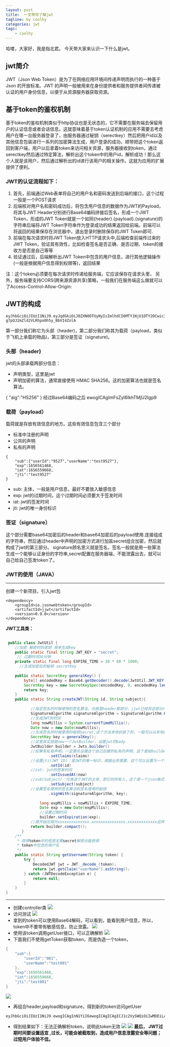 ```yaml
---
layout: post
title:  一文带你了解jwt
tagline: by coolhy
categories: jwt
tags: 
    - coolhy
---
```

哈喽，大家好，我是指北君。 
今天带大家来认识一下什么是jwt。
 
## jwt简介
JWT（Json Web Token）是为了在网络应用环境间传递声明而执行的一种基于 Json 的开放标准。JWT 的声明一般被用来在身份提供者和服务提供者间传递被认证的用户身份信息，以便于从资源服务器获取资源。
## **基于token的鉴权机制**
基于token的鉴权机制类似于http协议也是无状态的，它不需要在服务端去保留用户的认证信息或者会话信息。这就意味着基于token认证机制的应用不需要去考虑用户在哪一台服务器登录了，由服务器通过秘钥（serectkey）然后把用户id以及其他信息包装进行一系列的加密算法生成，用户登录的成功，顺带把这个token返回到客户端，用户以后拿着token来访问相关资源，服务器接收到token，通过serectkey然后通过特定算法，解析出这个token中的用户id，解析成功！那么这个人就是该用户，然后通过解析出的id进行该用户的相关操作。这就为应用的扩展提供了便利。

### JWT的认证流程如下：

1. 首先，前端通过Web表单将自己的用户名和密码发送到后端的接口，这个过程一般是一个POST请求
1. 后端核对用户名和密码成功后，将包含用户信息的数据作为JWT的Payload，将其与JWT Header分别进行Base64编码拼接后签名，形成一个JWT Token，形成的JWT Token就是一个如同{header}.{payload}.{signature}的字符串后端将JWT Token字符串作为登录成功的结果返回给前端。前端可以将返回的结果保存在浏览器中，退出登录时删除保存的JWT Token即可.
1. 前端在每次请求时将JWT Token放入HTTP请求头中,后端检查前端传过来的JWT Token，验证其有效性，比如检查签名是否正确、是否过期、token的接收方是否是自己等等
1. 验证通过后，后端解析出JWT Token中包含的用户信息，进行其他逻辑操作(一般是根据用户信息得到权限等)，返回结果

注：这个token必须要在每次请求时传递给服务端，它应该保存在请求头里， 另外，服务端要支持CORS(跨来源资源共享)策略，一般我们在服务端这么做就可以了Access-Control-Allow-Origin:
## **JWT的构成**
```
eyJhbGciOiJIUzI1NiJ9.eyJqdGkiOiJ0ZXN0OTUyNyIsImlhdCI6MTY1NjU1OTY2OCwic3ViIjoie1widXNlcklkXCI6XCI5NTI3XCIsXCJ1c2VyTmFtZVwiOlwidGVzdDk1MjdcIn0iLCJleHAiOjE2NTY1NjE0Njh9.7oot0glDxaL-g7pOJ2mZld2VLRhpo0h5y_BbVI4ZolA
```
第一部分我们称它为头部（header)，第二部分我们称其为载荷（payload，类似于飞机上承载的物品)，第三部分是签证（signature)。
### **头部（header)**
jwt的头部承载两部分信息：

- 声明类型，这里是jwt
- 声明加密的算法，通常直接使用 HMAC SHA256。这的加密算法也就是签名算法。

{
"alg":"HS256"
}
经过Base64编码之后
ewogICAgImFsZyI6IkhTMjU2Igp9
### 载荷（payload）
载荷就是存放有效信息的地方。这些有效信息包含三个部分

- 标准中注册的声明
- 公共的声明
- 私有的声明
```
{
    "sub":{"userId":"9527","userName":"test9527"},
    "exp":1656561468,
    "iat":1656559668,
    "jti":"test9527"
}
```
- sub: 主体，一般是用户信息，最好不要放入敏感信息
- exp: jwt的过期时间，这个过期时间必须要大于签发时间
- iat: jwt的签发时间
- jti: jwt的唯一身份标识

### **签证（signature）**
这个部分需要base64加密后的header和base64加密后的payload使用.连接组成的字符串，然后通过header中声明的加密方式进行加盐secret组合加密，然后就构成了jwt的第三部分。
signature顾名思义就是签名，签名一般就是用一些算法生成一个能够认证身份的字符串,secret配置在服务器端，不能泄露出去，就可以自己给自己签发token了。

 

### JWT的使用（JAVA）
---
创建一个新项目，引入jwt包
```
<dependency>
    <groupId>io.jsonwebtoken</groupId>
    <artifactId>jjwt</artifactId>
    <version>0.9.0</version>
</dependency>
```


**JWT工具类：**
```java
     
 public class JwtUtil {
    //加密 解密时的密钥 用来生成key
    public static final String JWT_KEY = "secret";
     // 过期时间30分钟
    private static final long EXPIRE_TIME = 30 * 60 * 1000;
      //生成加密后的秘钥 secretKey
      
    public static SecretKey generalKey() {
        byte[] encodedKey = Base64.getDecoder().decode(JwtUtil.JWT_KEY);
        SecretKey key = new SecretKeySpec(encodedKey, 0, encodedKey.length, "AES");
        return key;
    }
    public static String createJWT(String id, String subject){
   
           //指定签名的时候使用的签名算法，也就是header那部分，jjwt已经将这部分内容封装好了。
           SignatureAlgorithm signatureAlgorithm = SignatureAlgorithm.HS256;
           //生成JWT的时间
           long nowMillis = System.currentTimeMillis();
           Date now = new Date(nowMillis);
           //生成签名的时候使用的秘钥secret,这个方法本地封装了的，一般可以从本地配置文件中读取，切记这个秘钥不能外露哦。它就是你服务端的私钥，在任何场景都不应该流露出去。一旦客户端得知这个secret, 那就意味着客户端是可以自我签发jwt了。
           SecretKey key = generalKey();
           //这里其实就是new一个JwtBuilder，设置jwt的body
           JwtBuilder builder = Jwts.builder()
           //如果有私有声明，一定要先设置这个自己创建的私有的声明，这个是给builder的claim赋值，一旦写在标准的声明赋值之后，就是覆盖了那些标准的声明的
                   .setClaims(claims)
           //设置jti(JWT ID)：是JWT的唯一标识，根据业务需要，这个可以设置为一个不重复的值，主要用来作为一次性token,从而回避重放攻击。
                   .setId(id)
           //iat: jwt的签发时间
                   .setIssuedAt(now)
           //sub(Subject)：代表这个JWT的主体，即它的所有人，这个是一个json格式的字符串，可以存放什么userid，roldid之类的，作为什么用户的唯一标志。
                   .setSubject(subject)
           //设置签名使用的签名算法和签名使用的秘钥
                   .signWith(signatureAlgorithm, key);
   
               long expMillis = nowMillis + EXPIRE_TIME;
               Date exp = new Date(expMillis);
               //设置过期时间
               builder.setExpiration(exp);
           //就开始压缩为xxxxxxxxxxxxxx.xxxxxxxxxxxxxxx.xxxxxxxxxxxxx这样的jwt
           return builder.compact();
       }
    /**
     * 获得token中的信息无需secret解密也能获得
     * token中包含的用户名
     */
    public static String getUsername(String token) {
        try {
            DecodedJWT jwt = JWT._decode_(token);
            return jwt.getClaim("userName").asString();
        } catch (JWTDecodeException e) {
            return null;
        }
    }
}
```

---
- 创建controller类
![](http://www.javanorth.cn/assets/images/2022/coolhy/jwt/img_1.png)
- 访问测试
![](http://www.javanorth.cn/assets/images/2022/coolhy/jwt/img_2.png)
- 拿到的token可以使用Base64解码，可以看到，能看到用户信息，所以，token中不要带有敏感信息，防止泄露。
![](http://www.javanorth.cn/assets/images/2022/coolhy/jwt/img_3.png)
- 使用该token调用getUser接口，可以正确解析
![](http://www.javanorth.cn/assets/images/2022/coolhy/jwt/img_4.png)
- 下面我们不使用getToken获取token，而是伪造一个token，
```c
{
    "sub":{
        "userId":"001",
        "userName":"test001"
    },
    "exp":1656561468,
    "iat":1656559668,
    "jti":"test001"
}
```
![](http://www.javanorth.cn/assets/images/2022/coolhy/jwt/img_5.png)
- 再组合header,payload和signature，得到新的token访问getUser
```c
eyJhbGciOiJIUzI1NiJ9.ewogICAgInN1YiI6ewogICAgICAgICJ1c2VySWQiOiIwMDEiLAogICAgICAgICJ1c2VyTmFtZSI6InRlc3QwMDEiCiAgICB9LAogICAgImV4cCI6MTY1NjU2MTQ2OCwKICAgICJpYXQiOjE2NTY1NTk2NjgsCiAgICAianRpIjoidGVzdDAwMSIKfQ==.7oot0glDxaL-g7pOJ2mZld2VLRhpo0h5y_BbVI4ZolA
```
- 得到结果如下：无法正确解析token，说明此token无效
![](http://www.javanorth.cn/assets/images/2022/coolhy/jwt/img_6.png)
![](http://www.javanorth.cn/assets/images/2022/coolhy/jwt/img_7.png)
**最后， JWT过期时间要设置适宜 ,过长，可能会被截取到，造成用户信息泄露安全等问题；过短用户体验不佳。**